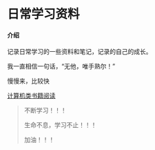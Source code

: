 # 日常学习资料

#### 介绍
记录日常学习的一些资料和笔记，记录的自己的成长。

我一直相信一句话，“无他，唯手熟尔！”

慢慢来，比较快

[计算机类书籍阅读](书籍阅读/计算机类书籍阅读.md)

> 不断学习！！！
>
> 生命不息，学习不止！！！
>
> 加油！！！